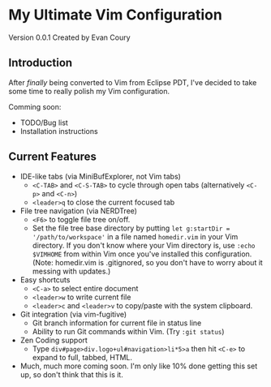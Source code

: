 My Ultimate Vim Configuration
=============================
Version 0.0.1 Created by Evan Coury

Introduction
------------
After _finally_ being converted to Vim from Eclipse PDT, I've decided to take
some time to really polish my Vim configuration. 

Comming soon:

* TODO/Bug list
* Installation instructions

Current Features
----------------
* IDE-like tabs (via MiniBufExplorer, not Vim tabs)
    * `<C-TAB>` and `<C-S-TAB>` to cycle through open tabs (alternatively `<C-p>` and
      `<C-n>`)
    * `<leader>q` to close the current focused tab
* File tree navigation (via NERDTree)
    * `<F6>` to toggle file tree on/off.
    * Set the file tree base directory by putting `let g:startDir = '/path/to/workspace'` 
      in a file named `homedir.vim` in your Vim directory. If you don't know where your Vim directory is, use `:echo $VIMHOME` from within Vim once you've installed this configuration. (Note: homedir.vim is .gitignored, so you don't have to worry about it messing with updates.)
* Easy shortcuts
    * `<C-a>` to select entire document
    * `<leader>w` to write current file
    * `<leader>c` and `<leader>v` to copy/paste with the system clipboard.
* Git integration (via vim-fugitive)
    * Git branch information for current file in status line
    * Ability to run Git commands within Vim. (Try `:git status`)
* Zen Coding support
    * Type `div#page>div.logo+ul#navigation>li*5>a` then hit `<C-e>` to expand to full, tabbed, HTML.
* Much, much more coming soon. I'm only like 10% done getting this set up, so
  don't think that this is it.

